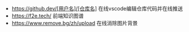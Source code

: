 * https://github.dev/[用户名]/[仓库名]  在线vscode编辑仓库代码并在线推送
* https://f2e.tech/  前端知识图谱
* https://www.remove.bg/zh/upload  在线消除图片背景
